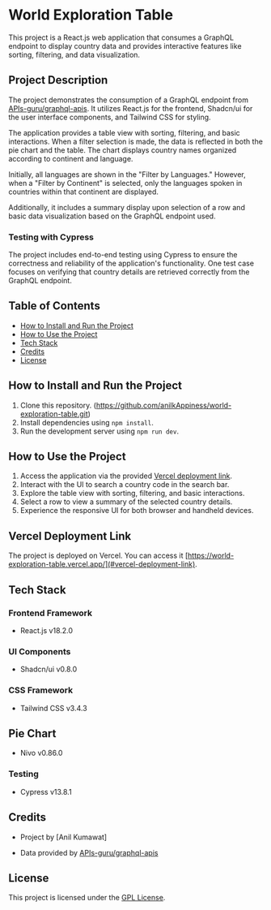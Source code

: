 # World Exploration Table

This project is a React.js web application that consumes a GraphQL endpoint to display country data and provides interactive features like sorting, filtering, and data visualization.

## Project Description

The project demonstrates the consumption of a GraphQL endpoint from [APIs-guru/graphql-apis](https://countries.trevorblades.com/). It utilizes React.js for the frontend, Shadcn/ui for the user interface components, and Tailwind CSS for styling. 

The application provides a table view with sorting, filtering, and basic interactions. When a filter selection is made, the data is reflected in both the pie chart and the table. The chart displays country names organized according to continent and language.

Initially, all languages are shown in the "Filter by Languages." However, when a "Filter by Continent" is selected, only the languages spoken in countries within that continent are displayed.

Additionally, it includes a summary display upon selection of a row and basic data visualization based on the GraphQL endpoint used.

### Testing with Cypress

The project includes end-to-end testing using Cypress to ensure the correctness and reliability of the application's functionality. One test case focuses on verifying that country details are retrieved correctly from the GraphQL endpoint.

## Table of Contents

- [How to Install and Run the Project](#how-to-install-and-run-the-project)
- [How to Use the Project](#how-to-use-the-project)
- [Tech Stack](#tech-stack)
- [Credits](#credits)
- [License](#license)

## How to Install and Run the Project

1. Clone this repository. (https://github.com/anilkAppiness/world-exploration-table.git)
2. Install dependencies using `npm install`.
3. Run the development server using `npm run dev`.

## How to Use the Project

1. Access the application via the provided [Vercel deployment link](#vercel-deployment-link).
2. Interact with the UI to search a country code in the search bar.
3. Explore the table view with sorting, filtering, and basic interactions.
4. Select a row to view a summary of the selected country details.
5. Experience the responsive UI for both browser and handheld devices.

## Vercel Deployment Link

The project is deployed on Vercel. You can access it [https://world-exploration-table.vercel.app/](#vercel-deployment-link).

## Tech Stack

### Frontend Framework

- React.js v18.2.0

### UI Components

- Shadcn/ui v0.8.0

### CSS Framework

- Tailwind CSS v3.4.3

## Pie Chart

- Nivo v0.86.0

### Testing

- Cypress v13.8.1

## Credits

- Project by [Anil Kumawat]

- Data provided by [APIs-guru/graphql-apis](https://countries.trevorblades.com/)

## License

This project is licensed under the [GPL License](https://choosealicense.com/licenses/gpl-3.0/).

